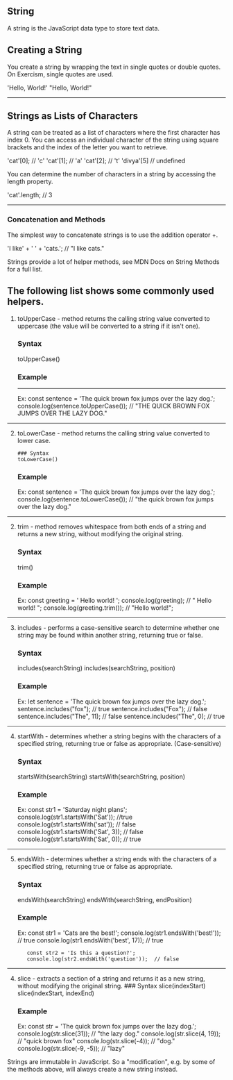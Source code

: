 ## String

A string is the JavaScript data type to store text data.


## Creating a String

You create a string by wrapping the text in single quotes or double quotes. On Exercism, single quotes are used.

'Hello, World!'
"Hello, World!"

---

## Strings as Lists of Characters

A string can be treated as a list of characters where the first character has index 0. You can access an individual character of the string using square brackets and the index of the letter you want to retrieve.

'cat'[0];  // 'c'
'cat'[1];  // 'a'
'cat'[2];  // 't'
'divya'[5]  // undefined

You can determine the number of characters in a string by accessing the length property.

'cat'.length; // 3

---

### Concatenation and Methods

The simplest way to concatenate strings is to use the addition operator +.

'I like' + ' ' + 'cats.';  // "I like cats."

Strings provide a lot of helper methods, see MDN Docs on String Methods for a full list.

The following list shows some commonly used helpers.
---
1. toUpperCase - method returns the calling string value converted to uppercase (the value will be converted to a string if it isn't one).
     
     ### Syntax
      
      toUpperCase()

      ### Example
      -----------------
      Ex: const sentence = 'The quick brown fox jumps over the lazy dog.';
          console.log(sentence.toUpperCase()); // "THE QUICK BROWN FOX JUMPS OVER THE LAZY DOG."
---      
2. toLowerCase - method returns the calling string value converted to lower case.
      
       ### Syntax  
       toLowerCase()

      ### Example
      Ex: const sentence = 'The quick brown fox jumps over the lazy dog.';
          console.log(sentence.toLowerCase()); // "the quick brown fox jumps over the lazy dog."
---
2. trim - method removes whitespace from both ends of a string and returns a new string, without modifying the original string.

      ### Syntax
      trim()

      ### Example
      Ex: const greeting = '   Hello world!   ';
          console.log(greeting); // "   Hello world!   ";
          console.log(greeting.trim()); // "Hello world!";
---      
3. includes - performs a case-sensitive search to determine whether one string may be found within another string, returning true or false.
      
      ### Syntax
      includes(searchString)
      includes(searchString, position)

      ### Example
      Ex: let sentence =  'The quick brown fox jumps over the lazy dog.';
          sentence.includes("fox"); // true
          sentence.includes("Fox"); // false
          sentence.includes("The", 11); // false
          sentence.includes("The", 0); // true
---          
4. startWith - determines whether a string begins with the characters of a specified string, returning true or false as appropriate. (Case-sensitive)
      
      ### Syntax
      startsWith(searchString)
      startsWith(searchString, position)
      
      ### Example
      Ex: const str1 = 'Saturday night plans';
          console.log(str1.startsWith('Sat'));  //true
          console.log(str1.startsWith('sat'));  // false
          console.log(str1.startsWith('Sat', 3)); // false
          console.log(str1.startsWith('Sat', 0)); // true
---       
5. endsWith - determines whether a string ends with the characters of a specified string, returning true or false as appropriate.
      
      ### Syntax
      endsWith(searchString)
      endsWith(searchString, endPosition)
      
      ### Example
      Ex: const str1 = 'Cats are the best!';
          console.log(str1.endsWith('best!')); // true
          console.log(str1.endsWith('best', 17)); // true

          const str2 = 'Is this a question?';
          console.log(str2.endsWith('question'));  // false      
---
4. slice - extracts a section of a string and returns it as a new string, without modifying the original string.
       ### Syntax
      slice(indexStart)
      slice(indexStart, indexEnd)
      
      ### Example
      Ex: const str = 'The quick brown fox jumps over the lazy dog.';
          console.log(str.slice(31)); // "the lazy dog."
          console.log(str.slice(4, 19));  // "quick brown fox"
          console.log(str.slice(-4));  // "dog."
          console.log(str.slice(-9, -5)); // "lazy"
   
Strings are immutable in JavaScript. So a "modification", e.g. by some of the methods above, will always create a new string instead.

